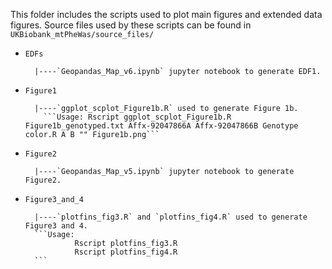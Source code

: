 This folder includes the scripts used to plot main figures and extended data figures. Source files used by these scripts can be found in `UKBiobank_mtPheWas/source_files/`


- `EDFs`      

        |----`Geopandas_Map_v6.ipynb` jupyter notebook to generate EDF1.

- `Figure1`        

        |----`ggplot_scplot_Figure1b.R` used to generate Figure 1b. 
          ```Usage: Rscript ggplot_scplot_Figure1b.R Figure1b_genotyped.txt Affx-92047866A Affx-92047866B Genotype  color.R A B "" Figure1b.png```
- `Figure2`    

        |----`Geopandas_Map_v5.ipynb` jupyter notebook to generate Figure2.

- `Figure3_and_4`    

        |----`plotfins_fig3.R` and `plotfins_fig4.R` used to generate Figure3 and 4. 
        ```Usage: 
                 Rscript plotfins_fig3.R
                 Rscript plotfins_fig4.R
        ```
